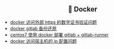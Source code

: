 <h2 align="center">🌈 Docker</h2>

- [docker 访问外部 https 的数字证书验证问题](/_posts/tool/docker/docker-call-https.html)
- [docker gitlab 备份还原](/_posts/tool/docker/docker-gitlab-restore.html)
- [centos7 使用 docker 部署 gitlab + gitlab-runner](/_posts/tool/docker/docker-deploy-gitlab.html)
- [docker 访问宿主机的 ip 配置问题](/_posts/tool/docker/docker-call-centos-host-machine.html)